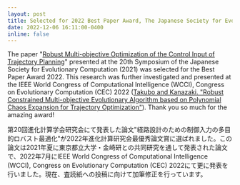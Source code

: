 ```yaml
---
layout: post
title: Selected for 2022 Best Paper Award, The Japanese Society for Evolutionary Computation,(2022年日本進化計算学会研究会最優秀賞)
date: 2022-12-06 16:11:00-0400
inline: false
---
```


The paper "[Robust Multi-objective Optimization of the Control Input of Trajectory Planning](../assets/pdf/Takubo2021PCE_EA.pdf)" presented at the 20th Symposium of the Japanese Society for Evolutionary Computation (2021) was selected for the Best Paper Award 2022. This research was further investigated and presented at the IEEE World Congress of Computational Intelligence (WCCI), Congress on Evolutionary Computation (CEC) 2022 ([Takubo and Kanazaki. "Robust Constrained Multi-objective Evolutionary
Algorithm based on Polynomial Chaos Expansion for Trajectory Optimization"](https://ieeexplore.ieee.org/document/9870365)). Thank you so much for the amazing award! 

第20回進化計算学会研究会にて発表した論文"経路設計のための制御入力の多目的ロバスト最適化"が2022年進化計算研究会最優秀論文賞に選ばれました。この論文は2021年夏に東京都立大学・金崎研との共同研究を通して発表された論文で、2022年7月にIEEE World Congress of Computational Intelligence (WCCI), Congress on Evolutionary Computation (CEC) 2022にて更に発表を行いました。現在、査読紙への投稿に向けて加筆修正を行っています。

